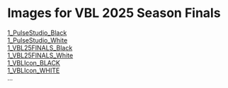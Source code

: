 # Images for VBL 2025 Season Finals

[1_PulseStudio_Black](https://img.hsuddfps.com/VBL2025SeasonFinals/1_PulseStudio_Black.png)<br>
[1_PulseStudio_White](https://img.hsuddfps.com/VBL2025SeasonFinals/1_PulseStudio_White.png)<br>
[1_VBL25FINALS_Black](https://img.hsuddfps.com/VBL2025SeasonFinals/1_VBL25FINALS_Black.png)<br>
[1_VBL25FINALS_White](https://img.hsuddfps.com/VBL2025SeasonFinals/1_VBL25FINALS_White.png)<br>
[1_VBLIcon_BLACK](https://img.hsuddfps.com/VBL2025SeasonFinals/1_VBLIcon_BLACK.png)<br>
[1_VBLIcon_WHITE](https://img.hsuddfps.com/VBL2025SeasonFinals/1_VBLIcon_WHITE.png)<br>
...
